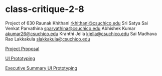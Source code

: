 # class-critique-2-8
Project of 630
Raunak Khithani  rkhithani@csuchico.edu 
Sri Satya Sai Venkat Parvathina  sparvathina@csuchico.edu 
Abhishek Kumar  akumar26@csuchico.edu 
Kranthi Jella kjella@csuchico.edu
Sai Madhava Rao Lakkakula  slakkakula@csuchico.edu

[Project Proposal](https://docs.google.com/document/d/1t_ROp_CVyXQuChAOrlkszeZPdhoD9Dnv/edit?usp=sharing&ouid=117915514765553274668&rtpof=true&sd=true)

[UI Prototyping](https://docs.google.com/document/d/1f_so3dCQaICmMZnXQgjF8jTe8YjO5bgQ/edit?usp=sharing&ouid=117915514765553274668&rtpof=true&sd=true)

[Executive Summary UI Prototyping]([url](https://docs.google.com/document/d/1XfG01Bd1bqCg3SxfOeTGSmRZeQfvjsI-/edit?usp=sharing&ouid=117915514765553274668&rtpof=true&sd=true))
